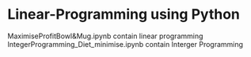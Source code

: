 # Linear-Programming using Python

MaximiseProfitBowl&Mug.ipynb contain linear programming 
IntegerProgramming_Diet_minimise.ipynb contain Interger Programming
